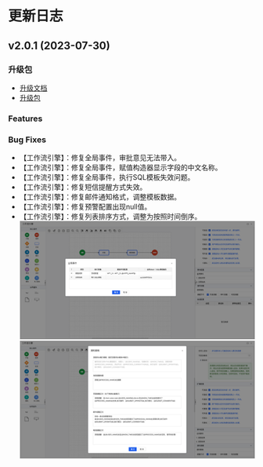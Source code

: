
# 更新日志
## v2.0.1 (2023-07-30)
### 升级包
- [升级文档](./upgrade/2.0.1/README.md)
- [升级包](./upgrade/2.0.1/JECloud2.0.1升级包.zip)
### Features
### Bug Fixes
- 【工作流引擎】：修复全局事件，审批意见无法带入。
- 【工作流引擎】：修复全局事件，赋值构造器显示字段的中文名称。
- 【工作流引擎】：修复全局事件，执行SQL模板失效问题。
- 【工作流引擎】：修复短信提醒方式失效。
- 【工作流引擎】：修复邮件通知格式，调整模板数据。
- 【工作流引擎】：修复预警配置出现null值。
- 【工作流引擎】：修复列表排序方式，调整为按照时间倒序。
  ![全局事件](./upgrade/2.0.1/images/全局事件.png)
  ![通知模板](./upgrade/2.0.1/images/通知模板.png)